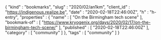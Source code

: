{
  "kind" : "bookmarks",
  "slug" : "2020/02/an1km",
  "client_id" : "https://indigenous.realize.be",
  "date" : "2020-02-18T22:46:00Z",
  "h" : "h-entry",
  "properties" : {
    "name" : [ "On the Birmingham tech scene" ],
    "bookmark-of" : [ "https://www.kryogenix.org/days/2020/02/17/on-the-birmingham-tech-scene/" ],
    "published" : [ "2020-02-18T22:46:00Z" ],
    "category" : [ "community" ]
  },
  "tags" : [ "community" ]
}
